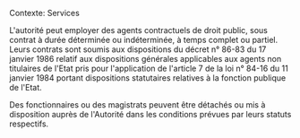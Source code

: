 Contexte: Services

L'autorité peut employer des agents contractuels de droit public, sous contrat à durée déterminée ou indéterminée, à temps complet ou partiel. Leurs contrats sont soumis aux dispositions du décret n° 86-83 du 17 janvier 1986 relatif aux dispositions générales applicables aux agents non titulaires de l'Etat pris pour l'application de l'article 7 de la loi n° 84-16 du 11 janvier 1984 portant dispositions statutaires relatives à la fonction publique de l'Etat.

Des fonctionnaires ou des magistrats peuvent être détachés ou mis à disposition auprès de l'Autorité dans les conditions prévues par leurs statuts respectifs.
